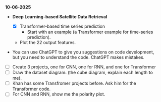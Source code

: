 **10-06-2025**
* **Deep Learning-based Satellite Data Retrieval**
    * [x] Transformer-based time series prediction
        * Start with an example (a Transformer example for time-series prediction). 
    * Plot the 22 output features.

* You can use ChatGPT to give you suggestions on code development, but you need to understand the code. ChatGPT makes mistakes.

* [ ] Create 3 projects, one for CNN, one for RNN, and one for Transformer
* [ ] Draw the dataset diagram. (the cube diagram, explain each length to me). 
* [ ] Khan has some Transfromer projects before. Ask him for the Transformer code. 
* [ ] For CNN and RNN, show me the polarity plot.